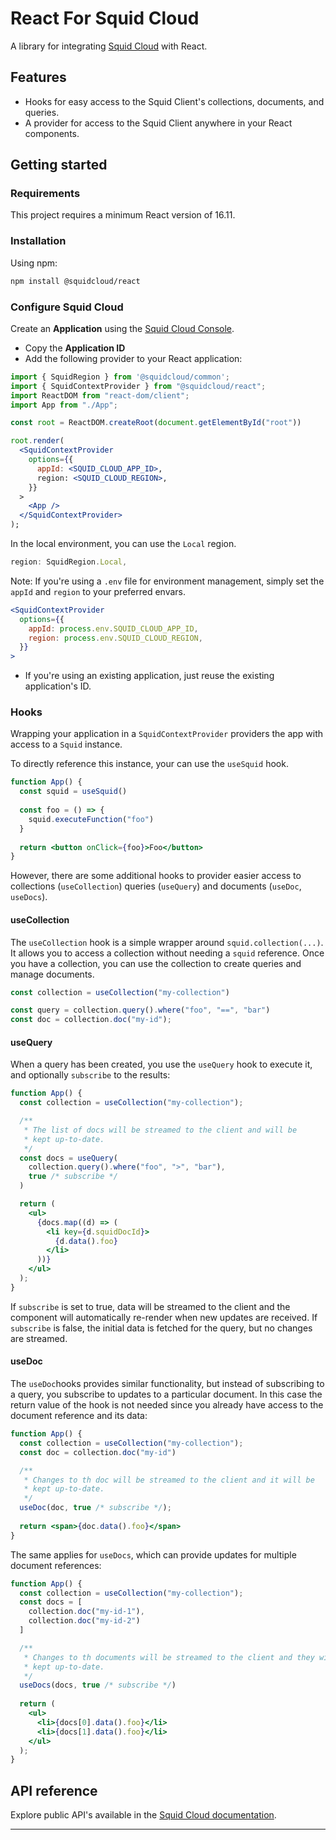 # React For Squid Cloud

A library for integrating [Squid Cloud](https://squid.cloud) with React.

## Features

* Hooks for easy access to the Squid Client's collections, documents, and queries.
* A provider for access to the Squid Client anywhere in your React components.

## Getting started

### Requirements

This project requires a minimum React version of 16.11.

### Installation

Using npm:

```sh
npm install @squidcloud/react
```

### Configure Squid Cloud

Create an **Application** using the [Squid Cloud Console](https://console.squid.cloud).
* Copy the **Application ID**
* Add the following provider to your React application:
```jsx
import { SquidRegion } from '@squidcloud/common';
import { SquidContextProvider } from "@squidcloud/react";
import ReactDOM from "react-dom/client";
import App from "./App";

const root = ReactDOM.createRoot(document.getElementById("root"))

root.render(
  <SquidContextProvider
    options={{
      appId: <SQUID_CLOUD_APP_ID>,
      region: <SQUID_CLOUD_REGION>,
    }}
  >
    <App />
  </SquidContextProvider>
);
```
In the local environment, you can use the `Local` region.
```ts
region: SquidRegion.Local,
```

Note: If you're using a `.env` file for environment management, simply set the `appId` and `region` to your preferred envars.
```jsx
<SquidContextProvider
  options={{
    appId: process.env.SQUID_CLOUD_APP_ID,
    region: process.env.SQUID_CLOUD_REGION,
  }}
>
```
* If you're using an existing application, just reuse the existing application's ID.

### Hooks
Wrapping your application in a `SquidContextProvider` providers the app with access to a `Squid` instance.

To directly reference this instance, your can use the `useSquid` hook.
```jsx
function App() {
  const squid = useSquid()
  
  const foo = () => {
    squid.executeFunction("foo")
  }
  
  return <button onClick={foo}>Foo</button>
}
```

However, there are some additional hooks to provider easier access to collections (`useCollection`) queries (`useQuery`) and documents (`useDoc`, `useDocs`).

#### useCollection

The `useCollection` hook is a simple wrapper around `squid.collection(...)`. It allows you to access a collection without needing a `squid` reference. Once you have a collection, you can use the collection to create queries and manage documents.
```js
const collection = useCollection("my-collection")

const query = collection.query().where("foo", "==", "bar")
const doc = collection.doc("my-id");
```

#### useQuery

When a query has been created, you use the `useQuery` hook to execute it, and optionally `subscribe` to the results:
```jsx
function App() {
  const collection = useCollection("my-collection");

  /**
   * The list of docs will be streamed to the client and will be
   * kept up-to-date.
   */
  const docs = useQuery(
    collection.query().where("foo", ">", "bar"),
    true /* subscribe */
  )

  return (
    <ul>
      {docs.map((d) => (
        <li key={d.squidDocId}>
          {d.data().foo}
        </li>
      ))}
    </ul>
  );
}
```
If `subscribe` is set to true, data will be streamed to the client and the component will automatically re-render when new updates are received. If `subscribe` is false, the initial data is fetched for the query, but no changes are streamed.

#### useDoc
The `useDoc`hooks provides similar functionality, but instead of subscribing to a query, you subscribe to updates to a particular document. In this case the return value of the hook is not needed since you already have access to the document reference and its data:

```jsx
function App() {
  const collection = useCollection("my-collection");
  const doc = collection.doc("my-id")

  /**
   * Changes to th doc will be streamed to the client and it will be
   * kept up-to-date.
   */
  useDoc(doc, true /* subscribe */);
  
  return <span>{doc.data().foo}</span>
}
```

The same applies for `useDocs`, which can provide updates for multiple document references:
```jsx
function App() {
  const collection = useCollection("my-collection");
  const docs = [
    collection.doc("my-id-1"),
    collection.doc("my-id-2")
  ]

  /**
   * Changes to th documents will be streamed to the client and they will be
   * kept up-to-date.
   */
  useDocs(docs, true /* subscribe */)
  
  return (
    <ul>
      <li>{docs[0].data().foo}</li>
      <li>{docs[1].data().foo}</li>
    </ul>
  );
}
```

## API reference

Explore public API's available in the [Squid Cloud documentation](https://squid.cloud/docs).

---
